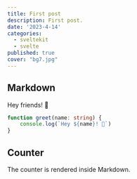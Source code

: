 ```yaml
---
title: First post
description: First post.
date: '2023-4-14'
categories:
  - sveltekit
  - svelte
published: true
cover: "bg7.jpg"
---
```


<script>
  import Counter from '$lib/components/counter.svelte'
</script>

## Markdown

Hey friends! 👋

```ts
function greet(name: string) {
	console.log(`Hey ${name}! 👋`)
}
```

## Counter

The counter is rendered inside Markdown.

<Counter />

